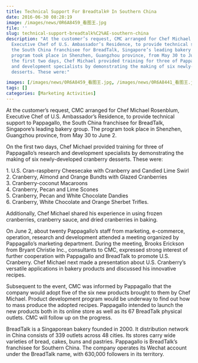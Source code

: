 ```yaml
---
title: Technical Support For Breadtalk® In Southern China
date: 2016-06-30 08:28:19
image: /images/news/0R6A8459_看图王.jpg
file: ''
slug: technical-support-breadtalk%C2%AE-southern-china
description: "At the customer’s request, CMC arranged for Chef Michael Rosenblum,
  Executive Chef of U.S. Ambassador’s Residence, to provide technical support to Pappagallo,
  the South China franchisee for BreadTalk, Singapore’s leading bakery group. The
  program took place in Shenzhen, Guangzhou province, from May 30 to June 2. \nOn
  the first two days, Chef Michael provided training for three of Pappagallo’s research
  and development specialists by demonstrating the making of six newly-developed cranberry
  desserts. These were:"

images: [/images/news/0R6A8459_看图王.jpg, /images/news/0R6A8441_看图王.jpg, /images/news/IMG_20160531_153458_看图王.jpg, /images/news/IMG_20160601_124820_看图王.jpg, /images/news/0R6A8588_看图王.jpg, /images/news/0R6A8497_看图王.jpg]
tags: []
categories: [Marketing Activities]
---
```

<p>At the customer’s request, CMC arranged for Chef Michael Rosenblum, Executive Chef of U.S. Ambassador’s Residence, to provide technical support to Pappagallo, the South China franchisee for BreadTalk, Singapore’s leading bakery group. The program took place in Shenzhen, Guangzhou province, from May 30 to June 2. </p>
<p>On the first two days, Chef Michael provided training for three of Pappagallo’s research and development specialists by demonstrating the making of six newly-developed cranberry desserts. These were:</p>
<p>1.	U.S. Cran-raspberry Cheesecake with Cranberry and Candied Lime Swirl<br />
2.	Cranberry, Almond and Orange Bundts with Glazed Cranberries<br />
3.	Cranberry-coconut Macaroons<br />
4.	Cranberry, Pecan and Lime Scones<br />
5.	Cranberry, Pecan and White Chocolate Dandies<br />
6.	Cranberry, White Chocolate and Orange Sherbet Trifles. </p>
<p>Additionally, Chef Michael shared his experience in using frozen cranberries, cranberry sauce, and dried cranberries in baking. </p>
<p>On June 2, about twenty Pappagallo’s staff from marketing, e-commerce, operation, research and development attended a meeting organized by Pappagallo’s marketing department. During the meeting, Brooks Erickson from Bryant Christie Inc., consultants to CMC, expressed strong interest of further cooperation with Pappagallo and BreadTalk to promote U.S. Cranberry. Chef Michael next made a presentation about U.S. Cranberry’s versatile applications in bakery products and discussed his innovative recipes. </p>
<p>Subsequent to the event, CMC was informed by Pappagallo that the company would adopt five of the six new products brought to them by Chef Michael. Product development program would be underway to find out how to mass produce the adopted recipes. Pappagallo intended to launch the new products both in its online store as well as its 67 BreadTalk physical outlets. CMC will follow up on the progress.</p>
<p>BreadTalk is a Singaporean bakery founded in 2000. It distribution network in China consists of 339 outlets across 48 cities. Its stores carry wide varieties of bread, cakes, buns and pastries. Pappagallo is BreadTalk’s franchisee for Southern China. The company operates its Wechat account under the BreadTalk name, with 630,000 followers in its territory.</p>

